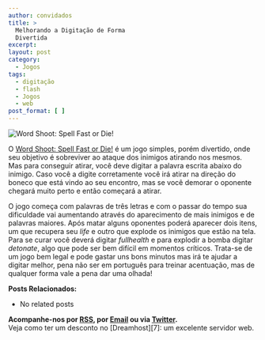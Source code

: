 ```yaml
---
author: convidados
title: >
  Melhorando a Digitação de Forma
  Divertida
excerpt:
layout: post
category:
  - Jogos
tags:
  - digitação
  - flash
  - Jogos
  - web
post_format: [ ]
---
```

![Word Shoot: Spell Fast or Die!][1]

O [Word Shoot: Spell Fast or Die!][2] é um jogo simples, porém divertido, onde seu objetivo é sobreviver ao ataque dos inimigos atirando nos mesmos. Mas para conseguir atirar, você deve digitar a palavra escrita abaixo do inimigo. Caso você a digite corretamente você irá atirar na direção do boneco que está vindo ao seu encontro, mas se você demorar o oponente chegará muito perto e então começará a atirar.

O jogo começa com palavras de três letras e com o passar do tempo sua dificuldade vai aumentando através do aparecimento de mais inimigos e de palavras maiores. Após matar alguns oponentes poderá aparecer dois itens, um que recupera seu *life* e outro que explode os inimigos que estão na tela. Para se curar você deverá digitar *fullhealth* e para explodir a bomba digitar *detonate*, algo que pode ser bem difícil em momentos críticos. Trata-se de um jogo bem legal e pode gastar uns bons minutos mas irá te ajudar a digitar melhor, pena não ser em português para treinar acentuação, mas de qualquer forma vale a pena dar uma olhada!

**Posts Relacionados:** 
*   No related posts









**Acompanhe-nos por [ RSS][4], por [Email][5] ou via [Twitter][6].**  
Veja como ter um desconto no [Dreamhost][7]: um excelente servidor web.

 [1]: http://vidageek.net/wp-content/uploads/2008/02/word-shoot-spell-fast-or-die.jpg
 [2]: http://cognitivelabs.com/word_shoot.htm
 [3]: https://twitter.com/share
 [4]: http://feeds.feedburner.com/VidaGeek
 [5]: http://feedburner.google.com/fb/a/mailverify?uri=VidaGeek&loc=pt_BR
 [6]: http://twitter.com/blogvidageek

